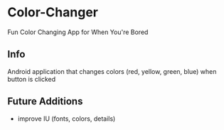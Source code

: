 # Color-Changer
Fun Color Changing App for When You're Bored
## Info
Android application that changes colors (red, yellow, green, blue) when button is clicked
## Future Additions
- improve IU (fonts, colors, details)
